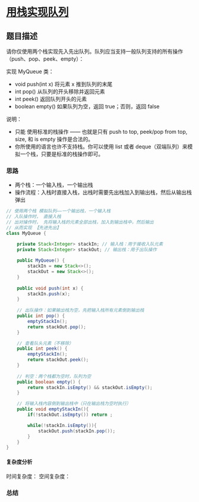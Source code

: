 # [用栈实现队列](用栈实现队列"[题目地址](https://leetcode.cn/problems/implement-queue-using-stacks/description/)")

## 题目描述
请你仅使用两个栈实现先入先出队列。队列应当支持一般队列支持的所有操作（push、pop、peek、empty）：

实现 MyQueue 类：

- void push(int x) 将元素 x 推到队列的末尾
- int pop() 从队列的开头移除并返回元素
- int peek() 返回队列开头的元素
- boolean empty() 如果队列为空，返回 true；否则，返回 false

说明：

- 只能 使用标准的栈操作 —— 也就是只有 push to top, peek/pop from top, size, 和 is empty 操作是合法的。
- 你所使用的语言也许不支持栈。你可以使用 list 或者 deque（双端队列）来模拟一个栈，只要是标准的栈操作即可。

### 思路

- 两个栈：一个输入栈，一个输出栈
- 操作流程：入栈时直接入栈，出栈时需要先出栈加入到输出栈，然后从输出栈弹出

```java
// 使用两个栈 模拟队列——一个输出栈，一个输入栈
// 入队操作时， 直接入栈
// 出对操作时， 先将输入栈的元素全部出栈，加入到输出栈中，然后输出
// 从而实现 【先进先出】
class MyQueue {

    private Stack<Integer> stackIn; // 输入栈：用于接收入队元素
    private Stack<Integer> stackOut; // 输出栈：用于出队操作
    
    public MyQueue() {
        stackIn = new Stack<>();
        stackOut = new Stack<>();
    }
    
    public void push(int x) {
        stackIn.push(x);
    }
    
    // 出队操作：如果输出栈为空，先把输入栈所有元素倒到输出栈
    public int pop() {
        emptyStackIn();
        return stackOut.pop();
    }

    // 查看队头元素（不移除）
    public int peek() {
        emptyStackIn();
        return stackOut.peek();
    }
    
    // 判空：两个栈都为空时，队列为空
    public boolean empty() {
        return stackIn.isEmpty() && stackOut.isEmpty();
    }

    // 将输入栈内容倒到输出栈中（只在输出栈为空时执行）
    public void emptyStackIn(){
        if(!stackOut.isEmpty()) return ;

        while(!stackIn.isEmpty()){
            stackOut.push(stackIn.pop());
        }
    }
}
```

#### 复杂度分析
时间复杂度：
空间复杂度：

### 总结
